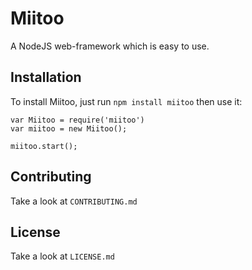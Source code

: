 # Miitoo

A NodeJS web-framework which is easy to use.

## Installation

To install Miitoo, just run `npm install miitoo` then use it:

```
var Miitoo = require('miitoo')
var miitoo = new Miitoo();

miitoo.start();
```

## Contributing

Take a look at `CONTRIBUTING.md`

## License

Take a look at `LICENSE.md`